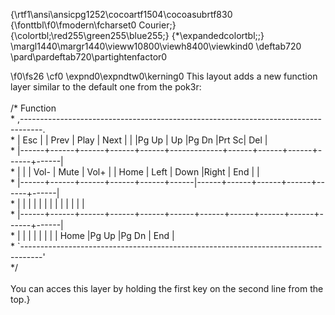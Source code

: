 {\rtf1\ansi\ansicpg1252\cocoartf1504\cocoasubrtf830
{\fonttbl\f0\fmodern\fcharset0 Courier;}
{\colortbl;\red255\green255\blue255;}
{\*\expandedcolortbl;;}
\margl1440\margr1440\vieww10800\viewh8400\viewkind0
\deftab720
\pard\pardeftab720\partightenfactor0

\f0\fs26 \cf0 \expnd0\expndtw0\kerning0
This layout adds a new function layer similar to the default one from the pok3r:\
\
    /* Function\
     * ,-----------------------------------------------------------------------------------.\
     * | Esc  |      | Prev | Play | Next |      |      |Pg Up |  Up  |Pg Dn |Prt Sc| Del  |\
     * |------+------+------+------+------+-------------+------+------+------+------+------|\
     * |      |      | Vol- | Mute | Vol+ |      | Home | Left | Down |Right | End  |      |\
     * |------+------+------+------+------+------|------+------+------+------+------+------|\
     * |      |      |      |      |      |      |      |      |      |      |      |      |\
     * |------+------+------+------+------+------+------+------+------+------+------+------|\
     * |      |      |      |      |      |             |      | Home |Pg Up |Pg Dn | End  |\
     * `-----------------------------------------------------------------------------------'\
     */\
\
You can acces this layer by holding the first key on the second line from the top.}